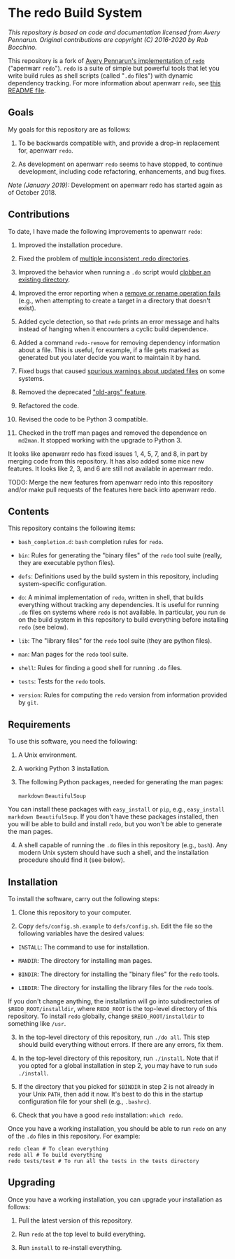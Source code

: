 # The redo Build System

*This repository is based on code and documentation licensed from Avery Pennarun.
Original contributions are copyright (C) 2016-2020 by Rob Bocchino.*

This repository is a fork of 
[Avery Pennarun's implementation of `redo`](https://github.com/apenwarr/redo) 
("apenwarr `redo`").
`redo` is a suite of simple but powerful tools that let you write build
rules as shell scripts (called "`.do` files") with dynamic dependency tracking.
For more information about apenwarr `redo`, see
[this README file](https://github.com/apenwarr/redo/blob/master/README.md).

## Goals

My goals for this repository are as follows:

1. To be backwards compatible with, and provide a drop-in replacement for, 
apenwarr `redo`.

2. As development on apenwarr `redo` seems to have stopped, to continue
   development, including code refactoring, enhancements, and bug fixes.

*Note (January 2019):* Development on apenwarr redo has started again as of October 2018. 

## Contributions

To date, I have made the following improvements to apenwarr `redo`:

1.  Improved the installation procedure.

2.  Fixed the problem of [multiple inconsistent .redo directories](https://github.com/bocchino/redo/issues/1).

3.  Improved the behavior when running a `.do` script would 
    [clobber an existing directory](https://github.com/bocchino/redo/commit/434da58fd675189d37e81dafb52de1228bba605e).

4.  Improved the error reporting when a 
    [remove or rename operation fails](https://github.com/bocchino/redo/commit/7fd7727aacf4aba26877a1de133a9f4dd44e2e6e)
    (e.g., when attempting to create a target in a directory that doesn't exist).

5.  Added cycle detection, so that `redo` prints an error message and halts
    instead of hanging when it encounters a cyclic build dependence. 

6.  Added a command `redo-remove` for removing dependency information
    about a file.  This is useful, for example, if a file gets marked as generated
    but you later decide you want to maintain it by hand. 

7.  Fixed bugs that caused 
    [spurious warnings about updated files](https://github.com/bocchino/redo/commit/5c2c7fb8b81207e06e03ea3dfb83237bbd7f4352) on 
    some systems. 

8.  Removed the deprecated 
    ["old-args" feature](https://github.com/bocchino/redo/commit/cba16d93f19d21527872e7379ba18462f29d8944).

9.  Refactored the code.

10. Revised the code to be Python 3 compatible.

11. Checked in the troff man pages and removed the dependence on `md2man`.
It stopped working with the upgrade to Python 3.

It looks like apenwarr redo has fixed issues 1, 4, 5, 7, 
and 8, in part by merging code from this repository.
It has also added some nice new features.
It looks like 2, 3, and 6 are still not available in apenwarr redo.

TODO: Merge the new features from apenwarr redo into this repository and/or
make pull requests of the features here back into apenwarr redo.

## Contents

This repository contains the following items:

* `bash_completion.d`: `bash` completion rules for `redo`.

* `bin`: Rules for generating the "binary files" of the `redo` tool suite
(really, they are executable python files).

* `defs`: Definitions used by the build system in this repository, 
including system-specific configuration.

* `do`: A minimal implementation of `redo`, written in shell, 
that builds everything without tracking any dependencies. 
It is useful for running `.do` files on systems where `redo`
is not available.
In particular, you run `do` on the build system in this repository
to build everything before installing `redo` (see below).

* `lib`: The "library files" for the `redo` tool suite (they are python files).

* `man`: Man pages for the `redo` tool suite.

* `shell`: Rules for finding a good shell for running `.do` files.

* `tests`: Tests for the `redo` tools.

* `version`: Rules for computing the `redo` version from information provided by `git`.

## Requirements

To use this software, you need the following:

1. A Unix environment.

2. A working Python 3 installation.

3. The following Python packages, needed for generating the man pages:

    `markdown`
    `BeautifulSoup`

  You can install these packages with `easy_install` or `pip`,
  e.g., `easy_install markdown BeautifulSoup`.
  If you don't have these packages installed, then you will be able to build and
  install `redo`, but you won't be able to generate the man pages.

4. A shell capable of running the `.do` files in this repository (e.g., `bash`).
Any modern Unix system should have such a shell, and the installation procedure
should find it (see below).

## Installation

To install the software, carry out the following steps:

1. Clone this repository to your computer.

2. Copy `defs/config.sh.example` to `defs/config.sh`.
Edit the file so the following variables have the desired values:

  * `INSTALL`: The command to use for installation.

  * `MANDIR`: The directory for installing man pages.

  * `BINDIR`: The directory for installing the "binary files" for the
`redo` tools.

  * `LIBDIR`: The directory for installing the library files for the
`redo` tools.

  If you don't change anything, the installation will go into subdirectories
  of `$REDO_ROOT/installdir`, where `REDO_ROOT` is the top-level directory
  of this repository.
  To install `redo` globally, change `$REDO_ROOT/installdir` 
  to something like `/usr`.

3. In the top-level directory of this repository, run `./do all`.
This step should build everything without errors.
If there are any errors, fix them.

4. In the top-level directory of this repository, run `./install`.
Note that if you opted for a global installation in step 2, you may
have to run `sudo ./install`.

5. If the directory that you picked for `$BINDIR` in step 2 is not already in your 
Unix `PATH`, then add it now.
It's best to do this in the startup configuration file for your shell
(e.g., `.bashrc`).

6. Check that you have a good `redo` installation: `which redo`.

Once you have a working installation, you should be able to run `redo` on
any of the `.do` files in this repository. For example:

    redo clean # To clean everything
    redo all # To build everything
    redo tests/test # To run all the tests in the tests directory

## Upgrading

Once you have a working installation, you can upgrade your installation
as follows:

1. Pull the latest version of this repository.

2. Run `redo` at the top level to build everything.

3. Run `install` to re-install everything.
